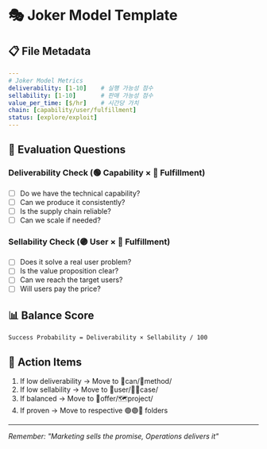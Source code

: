 # 🎭 Joker Model Template

## 📋 File Metadata
```yaml
---
# Joker Model Metrics
deliverability: [1-10]    # 실행 가능성 점수
sellability: [1-10]       # 판매 가능성 점수
value_per_time: [$/hr]    # 시간당 가치
chain: [capability/user/fulfillment]
status: [explore/exploit]
---
```

## 🎯 Evaluation Questions

### Deliverability Check (🟢 Capability × 🔴 Fulfillment)
- [ ] Do we have the technical capability?
- [ ] Can we produce it consistently?
- [ ] Is the supply chain reliable?
- [ ] Can we scale if needed?

### Sellability Check (🟣 User × 🔴 Fulfillment)  
- [ ] Does it solve a real user problem?
- [ ] Is the value proposition clear?
- [ ] Can we reach the target users?
- [ ] Will users pay the price?

## 📊 Balance Score
```
Success Probability = Deliverability × Sellability / 100
```

## 🔄 Action Items
1. If low deliverability → Move to 🐢can/📐method/
2. If low sellability → Move to 👾user/🧍‍♀️case/
3. If balanced → Move to 🐙offer/🗺️project/
4. If proven → Move to respective 🟢🟣🔴 folders

---
*Remember: "Marketing sells the promise, Operations delivers it"*

